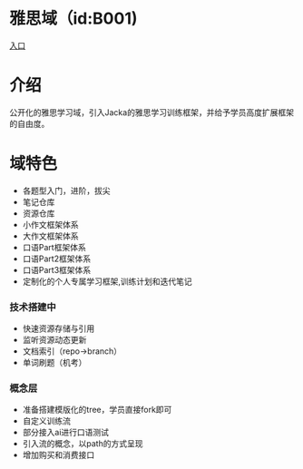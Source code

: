 # 雅思域（id:B001)
[入口](https://ejunz.com/d/B001/)

# 介绍
公开化的雅思学习域，引入Jacka的雅思学习训练框架，并给予学员高度扩展框架的自由度。

# 域特色
- 各题型入门，进阶，拔尖
- 笔记仓库
- 资源仓库
- 小作文框架体系
- 大作文框架体系
- 口语Part框架体系
- 口语Part2框架体系
- 口语Part3框架体系
- 定制化的个人专属学习框架,训练计划和迭代笔记

### 技术搭建中
- 快速资源存储与引用
- 监听资源动态更新
- 文档索引（repo->branch）
- 单词刷题（机考）

### 概念层
- 准备搭建模版化的tree，学员直接fork即可
- 自定义训练流
- 部分接入ai进行口语测试
- 引入流的概念，以path的方式呈现
- 增加购买和消费接口
